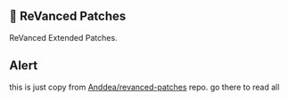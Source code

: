## 🧩 ReVanced Patches

ReVanced Extended Patches.

## Alert
this is just copy from [Anddea/revanced-patches](https://github.com/anddea/revanced-patches) repo. 
go there to read all
